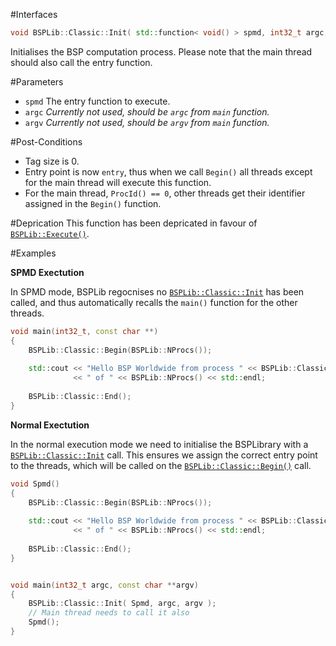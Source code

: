 #Interfaces

```cpp
void BSPLib::Classic::Init( std::function< void() > spmd, int32_t argc, char **argv)
```

Initialises the BSP computation process. Please note that the main thread should also call the entry function.

#Parameters

* `spmd` The entry function to execute.
* `argc` *Currently not used, should be `argc` from `main` function.*
* `argv` *Currently not used, should be `argv` from `main` function.*

#Post-Conditions

 * Tag size is 0.
 * Entry point is now `entry`, thus when we call `Begin()` all threads except for the
   main thread will execute this function.
 * For the main thread, `ProcId() == 0`, other threads get their identifier assigned
   in the `Begin()` function.
   
#Deprication
This function has been depricated in favour of [`BSPLib::Execute()`](execute.md).
 
#Examples

**SPMD Exectution**

In SPMD mode, BSPLib regocnises no [`BSPLib::Classic::Init`](init.md) has been called,
and thus automatically recalls the `main()` function for the other threads.

```cpp
void main(int32_t, const char **)
{
    BSPLib::Classic::Begin(BSPLib::NProcs());
    
    std::cout << "Hello BSP Worldwide from process " << BSPLib::Classic::ProcId() 
              << " of " << BSPLib::NProcs() << std::endl;
    
    BSPLib::Classic::End();
}
```

**Normal Exectution**

In the normal execution mode we need to initialise the BSPLibrary with a [`BSPLib::Classic::Init`](init.md) call.
This ensures we assign the correct entry point to the threads, which will be called on the
[`BSPLib::Classic::Begin()`](begin.md) call.

```cpp
void Spmd()
{  
    BSPLib::Classic::Begin(BSPLib::NProcs());
    
    std::cout << "Hello BSP Worldwide from process " << BSPLib::Classic::ProcId() 
              << " of " << BSPLib::NProcs() << std::endl;
              
    BSPLib::Classic::End();
}


void main(int32_t argc, const char **argv)
{
    BSPLib::Classic::Init( Spmd, argc, argv );
    // Main thread needs to call it also
    Spmd();
}
```